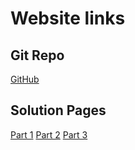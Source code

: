 # Website links

## Git Repo

<a href="git@github.com:Kyrewel/134-hw4.git">GitHub</a>

## Solution Pages

[Part 1]("https://teal-swan-42c9dd.netlify.app/nativedialogs.html")
[Part 2]("https://teal-swan-42c9dd.netlify.app/customdialogs.html")
[Part 3]("https://teal-swan-42c9dd.netlify.app/crud.html")
